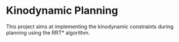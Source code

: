 # Kinodynamic Planning

This project aims at implementing the kinodynamic constraints during planning using the RRT* algorithm.
